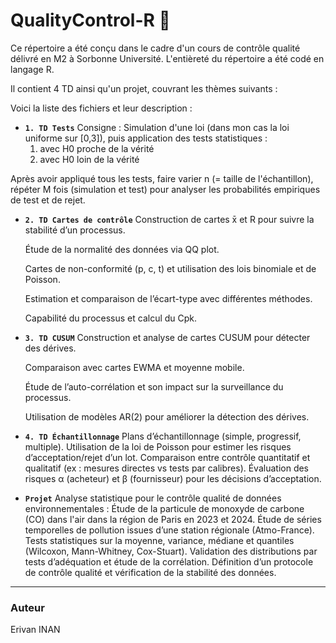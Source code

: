 # QualityControl-R 🌟

Ce répertoire a été conçu dans le cadre d'un cours de contrôle qualité délivré en M2 à Sorbonne Université.
L'entièreté du répertoire a été codé en langage R.

Il contient 4 TD ainsi qu'un projet, couvrant les thèmes suivants : 

Voici la liste des fichiers et leur description :

- **`1. TD Tests`**
Consigne : Simulation d'une loi (dans mon cas la loi uniforme sur [0,3]), puis application des tests statistiques :
   1) avec H0 proche de la vérité
   2) avec H0 loin de la vérité
  
Après avoir appliqué tous les tests, faire varier n (= taille de l'échantillon), répéter M fois (simulation et test) pour analyser les probabilités empiriques de test et de rejet.

- **`2. TD Cartes de contrôle`**
  Construction de cartes x̄ et R pour suivre la stabilité d’un processus.
  
  Étude de la normalité des données via QQ plot.
  
  Cartes de non-conformité (p, c, t) et utilisation des lois binomiale et de Poisson.
  
  Estimation et comparaison de l’écart-type avec différentes méthodes.
  
  Capabilité du processus et calcul du Cpk.
  
- **`3. TD CUSUM`**
   Construction et analyse de cartes CUSUM pour détecter des dérives.
  
   Comparaison avec cartes EWMA et moyenne mobile.
  
   Étude de l’auto-corrélation et son impact sur la surveillance du processus.
  
   Utilisation de modèles AR(2) pour améliorer la détection des dérives.

- **`4. TD Échantillonnage`**
   Plans d’échantillonnage (simple, progressif, multiple).
   Utilisation de la loi de Poisson pour estimer les risques d’acceptation/rejet d’un lot.
   Comparaison entre contrôle quantitatif et qualitatif (ex : mesures directes vs tests par calibres).
   Évaluation des risques α (acheteur) et β (fournisseur) pour les décisions d’acceptation.

- **`Projet`**
   Analyse statistique pour le contrôle qualité de données environnementales : Étude de la particule de monoxyde de carbone (CO) dans l'air dans la région de Paris en 2023 et 2024.
   Étude de séries temporelles de pollution issues d’une station régionale (Atmo-France).
   Tests statistiques sur la moyenne, variance, médiane et quantiles (Wilcoxon, Mann-Whitney, Cox-Stuart).
   Validation des distributions par tests d’adéquation et étude de la corrélation. Définition d’un protocole de contrôle qualité et vérification de la stabilité des données.

---

### Auteur

Erivan INAN
